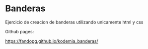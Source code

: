 # Banderas
Ejercicio de creacion de banderas utilizando unicamente html y css 

Github pages:

https://fandopg.github.io/kodemia_banderas/
